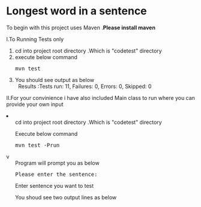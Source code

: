 <h1> Longest word in a sentence </h1>

To begin with this project uses Maven .<b>Please install maven </b>

I.To Running Tests only
  1. cd into project root directory .Which is "codetest" directory
  2. execute below command  <pre>mvn test</pre>
  3. You should see output as below <br>
              &nbsp; Results :Tests run: 11, Failures: 0, Errors: 0, Skipped: 0
          
II.For your convinience i have also included Main class to run where you can provide your own input 
 <li>
  <ol>cd into project root directory .Which is "codetest" directory</ol>
  <ol> Execute below command  <pre>mvn test -Prun</pre></ol>
 v<ol> Program will prompt you as below  <pre>Please enter the sentence:</pre></ol>
  <ol> Enter sentence you want to test </ol>
  <ol> You shoud see two output lines as below</ol>
 </li>
  
